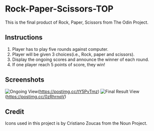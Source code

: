# Rock-Paper-Scissors-TOP

This is the final product of Rock, Paper, Scissors from The Odin Project.

## Instructions

1. Player has to play five rounds against computer.
2. Player will be given 3 choices(i.e., Rock, paper and scissors).
3. Display the ongoing scores and announce the winner of each round.
4. If one player reach 5 points of score, they win!

## Screenshots

![Ongoing View](https://postimg.cc/tY5PvTmz)(https://postimg.cc/tY5PvTmz)
![Final Result View](https://postimg.cc/0zRhrnqV)(https://postimg.cc/0zRhrnqV)

## Credit

Icons used in this project is by Cristiano Zoucas from the Noun Project.
